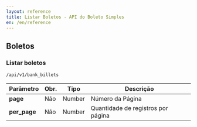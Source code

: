 ```yaml
---
layout: reference
title: Listar Boletos - API do Boleto Simples
en: /en/reference
---
```


## Boletos

### Listar boletos

<code>/api/v1/bank_billets</code>

<table class='table table-bordered features'>
  <thead>
    <tr>
      <th>Parâmetro</th>
      <th data-container="body" data-toggle="tooltip" title="Obrigatório">Obr.</th>
      <th>Tipo</th>
      <th>Descrição</th>
    </tr>
  </thead>
  <tbody>
  <tr>
    <td>
      <strong>page</strong>
      <br/>
    </td>
    <td>
      Não
    </td>
    <td>
        Number
    </td>
    <td>
      Número da Página
    </td>
  </tr>
  <tr>
    <td>
      <strong>per_page<strong>
    </td>
    <td>
      Não
    </td>
    <td>
        Number
    </td>
    <td>
      Quantidade de registros por página
    </td>
  </tr>
  </tbody>
</table>
